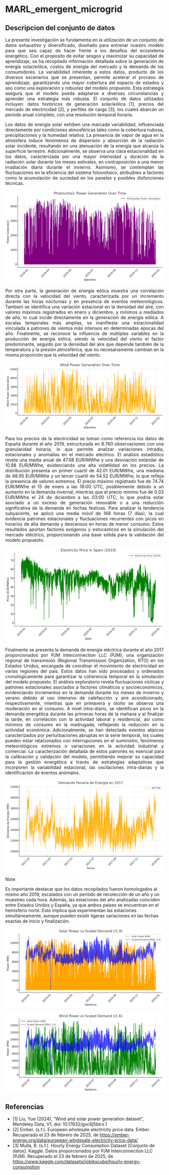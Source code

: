 # MARL_emergent_microgrid

## Descripcion del conjunto de datos

<p align="justify">La presente investigación se fundamenta en la utilización de un conjunto de datos exhaustivo y diversificado, diseñado para entrenar nuestro modelo para que sea capaz de hacer frente a los desafios del ecosistema energético. Con el proposito de evitar sesgos y maximizar su capacidad de aprendizaje, se ha recopilado información detallada sobre la generación de energía solar/eólica, costos de energía del mercado y la demanda de los consumidores. La variabilidad inherente a estos datos, producto de los diversos escenarios que se presentan, permite acelerar el proceso de aprendizaje, garantizando una mayor cobertura del espacio de estados y aso como una exploración y robustez del modelo propuesto. Esta estrategia asegura que el modelo pueda adaptarse a diversas circunstancias y aprender una estrategia más robusta. El conjunto de datos utilizados incluyen: datos históricos de generación solar/eólica [1], precios del mercado de electricidad [2], y perfiles de carga [3]; los cuales abarcan un período anual completo, con una resolución temporal horaria.  </p>

<p align="justify">Los datos de energia solar exhiben una marcada variabilidad, influenciada directamente por condiciones atmosféricas tales como la cobertura nubosa, precipitaciones y la humedad relativa. La presencia de vapor de agua en la atmósfera induce fenómenos de dispersión y absorción de la radiación solar incidente, resultando en una atenuación de la energía que alcanza la superficie terrestre. Adicionalmente, se observa una clara estacionalidad en los datos, caracterizada por una mayor intensidad y duración de la radiación solar durante los meses estivales, en contraposición a una menor irradiación diaria durante el invierno. Asimismo, se contemplan las fluctuaciones en la eficiencia del sistema fotovoltaico, atribuibles a factores como la acumulación de suciedad en los paneles y posibles disfunciones técnicas. </p>

![Flow Chart](https://github.com/garciamsu/MARL_emergent_microgrid/blob/main/assets/images/power_solar.png)

<p align="justify">Por otra parte, la generación de energía eólica muestra una correlación directa con la velocidad del viento, caracterizada por un incremento durante las horas nocturnas y en presencia de eventos meteorológicos. Tambien se identifica una variación estacional en la densidad del aire, con valores máximos registrados en enero y diciembre, y mínimos a mediados de año, lo cual incide directamente en la generación de energía eólica. A escalas temporales más amplias, se manifiesta una estacionalidad vinculada a patrones de vientos más intensos en determinadas épocas del año. Finalmente, se reconoce la influencia de múltiples variables en la producción de energía eólica, siendo la velocidad del viento el factor predominante, seguido por la densidad del aire que depende también de la temperatura y la presión atmosférica, que no necesariamente cambian en la misma proporción que la velocidad del viento.  </p>

![Flow Chart](https://github.com/garciamsu/MARL_emergent_microgrid/blob/main/assets/images/power_wind.png)

<p align="justify">Para los precios de la electricidad se toman como referencia los datos de España durante el año 2019, estructurada en 8.760 observaciones con una granularidad horaria, lo que permite analizar variaciones intradía, estacionales y anomalías en el mercado eléctrico. El análisis estadístico revela una media anual de 47.68 EUR/MWhe y una desviación estándar de 10.88 EUR/MWhe, evidenciando una alta volatilidad en los precios. La distribución presenta un primer cuartil de 42.01 EUR/MWhe, una mediana de 48.95 EUR/MWhe y un tercer cuartil de 54.52 EUR/MWhe, lo que refleja la presencia de valores extremos. El precio máximo registrado fue de 74.74 EUR/MWhe el 15 de enero a las 18:00 UTC, posiblemente debido a un aumento en la demanda invernal, mientras que el precio mínimo fue de 0.03 EUR/MWhe el 24 de diciembre a las 03:00 UTC, lo que podría estar asociado a un exceso de generación renovable o a una reducción significativa de la demanda en fechas festivas. Para analizar la tendencia subyacente, se aplicó una media móvil de 168 horas (7 días), la cual evidencia patrones estacionales y fluctuaciones recurrentes con picos en horarios de alta demanda y descensos en horas de menor consumo. Estos resultados aportan factores exógenos y estocásticos en la simulación del mercado eléctrico, proporcionando una base sólida para la validación del modelo propuesto.  </p>

![Flow Chart](https://github.com/garciamsu/MARL_emergent_microgrid/blob/main/assets/images/prices.png)

<p align="justify">Finalmente se presenta la demanda de energía eléctrica durante el año 2017 proporcionados por PJM Interconnection LLC (PJM), una organización regional de transmisión (Regional Transmission Organization, RTO) en los Estados Unidos, encargada de coordinar el movimiento de electricidad en varias regiones del país. Estos datos han sido procesados y ordenados cronológicamente para garantizar la coherencia temporal en la simulación del modelo propuesto. El análisis exploratorio revela fluctuaciones cíclicas y patrones estacionales asociados a factores climáticos y socioeconómicos, evidenciando incrementos en la demanda durante los meses de invierno y verano debido al uso intensivo de calefacción y aire acondicionado, respectivamente, mientras que en primavera y otoño se observa una moderación en el consumo. A nivel intra-diario, se identifican picos en la demanda energética durante las primeras horas de la mañana y al finalizar la tarde, en correlación con la actividad laboral y residencial, así como mínimos de consumo en la madrugada, reflejando la reducción en la actividad económica. Adicionalmente, se han detectado eventos atípicos caracterizados por perturbaciones abruptas en la serie temporal, los cuales pueden estar relacionados con interrupciones en el suministro, fenómenos meteorológicos extremos o variaciones en la actividad industrial y comercial. La caracterización detallada de estos patrones es esencial para la calibración y validación del modelo, permitiendo mejorar su capacidad para la gestión energética a través de estrategias adaptativas que incorporen la variabilidad estacional, las oscilaciones intra-diarias y la identificación de eventos anómalos.  </p>

![Flow Chart](https://github.com/garciamsu/MARL_emergent_microgrid/blob/main/assets/images/demand.png)

> [!NOTE]
> Es importante destacar que los datos recopilados fueron homologados al mismo año 2019, escalados con un período de recolección de un año y un muestreo cada hora. Además, las estaciones del año analizadas coinciden entre Estados Unidos y España, ya que ambos países se encuentran en el hemisferio norte. Esto implica que experimentan las estaciones simultáneamente, aunque pueden existir ligeras variaciones en las fechas exactas de inicio y finalización.

![Flow Chart](https://github.com/garciamsu/MARL_emergent_microgrid/blob/main/assets/images/solar_demand_scaled_1.png)

![Flow Chart](https://github.com/garciamsu/MARL_emergent_microgrid/blob/main/assets/images/wind_demand_scaled_1.png)


## Referencias

* [1] Liu, Yue (2024), “Wind and solar power generation dataset”, Mendeley Data, V1, doi: 10.17632/gxc6j5btrx.1
* [2] Ember. (s.f.). European wholesale electricity price data. Ember. Recuperado el 23 de febrero de 2025, de https://ember-energy.org/data/european-wholesale-electricity-price-data/
* [3] Mulla, R. (s.f.). Hourly Energy Consumption Dataset [Conjunto de datos]. Kaggle. Datos proporcionados por PJM Interconnection LLC (PJM). Recuperado el 23 de febrero de 2025, de https://www.kaggle.com/datasets/robikscube/hourly-energy-consumption

